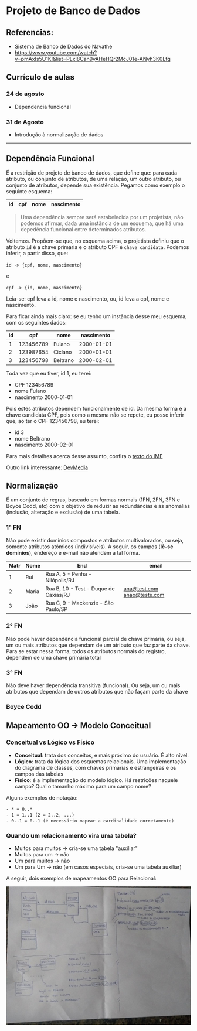 # Projeto de Banco de Dados

## Referencias:

* Sistema de Banco de Dados do Navathe
* https://www.youtube.com/watch?v=pmAxIs5U1KI&list=PLxI8Can9yAHeHQr2McJ01e-ANyh3K0Lfq

## Currículo de aulas

### 24 de agosto

* Dependencia funcional

### 31 de Agosto

* Introdução à normalização de dados

***

## Dependência Funcional

É a restrição de projeto de banco de dados, que define que: para cada atributo, ou conjunto de atributos, de uma relação, um outro atributo, ou conjunto de atributos, depende sua existência. Pegamos como exemplo o seguinte esquema:

| id | cpf | nome | nascimento |
|----|-----|------|------------|

> Uma dependência sempre será estabelecida por um projetista, não podemos afirmar, dada uma instância de um esquema, que há uma depedência funcional entre determinados atributos.

Voltemos. Propõem-se que, no esquema acima, o projetista definiu que o atributo `id` é a chave primária e o atributo CPF é `chave candidata`. Podemos inferir, a partir disso, que:

`id -> {cpf, nome, nascimento}`

e

`cpf -> {id, nome, nascimento}`

Leia-se: cpf leva a id, nome e nascimento, ou, id leva a cpf, nome e nascimento.

Para ficar ainda mais claro: se eu tenho um instância desse meu esquema, com os seguintes dados:

| id | cpf       | nome     | nascimento |
|----|-----------|----------|------------|
| 1  | 123456789 | Fulano   | 2000-01-01 |
| 2  | 123987654 | Ciclano  | 2000-01-01 |
| 3  | 123456798 | Beltrano | 2000-02-01 |

Toda vez que eu tiver, id 1, eu terei:

* CPF 123456789
* nome Fulano
* nascimento 2000-01-01

Pois estes atributos dependem funcionalmente de id. Da mesma forma é a chave candidata CPF, pois como a mesma não se repete, eu posso inferir que, ao ter o CPF 123456798, eu terei:

* id 3
* nome Beltrano
* nascimento 2000-02-01

Para mais detalhes acerca desse assunto, confira o [texto do IME](https://www.ime.usp.br/~andrers/aulas/bd2005-1/aula11.html)

Outro link interessante: [DevMedia](https://www.google.com.br/amp/www.techtudo.com.br/dicas-e-tutoriais/noticia/2014/04/como-saber-qual-e-a-placa-de-video-do-notebook.amp)

## Normalização

É um conjunto de regras, baseado em formas normais (1FN, 2FN, 3FN e Boyce Codd, etc) com o objetivo de reduzir as redundâncias e as anomalias (inclusão, alteração e exclusão) de uma tabela.

### 1° FN

Não pode existir domínios compostos e atributos multivalorados, ou seja, somente atributos atômicos (indivisíveis). A seguir, os campos (**lê-se domínios**), endereço e e-mail não atendem a tal forma.

| Matr | Nome  | End                                   | email                       |
|------|-------|---------------------------------------|-----------------------------|
|   1  | Rui   | Rua A, 5 - Penha - Nilópolis/RJ       |                             |
|   2  | Maria | Rua B, 10 - Test - Duque de Caxias/RJ | ana@test.com anao@teste.com |
|   3  | João  | Rua C, 9 - Mackenzie - São Paulo/SP   |                             | 

### 2° FN

Não pode haver dependência funcional parcial de chave primária, ou seja, um ou mais atributos que dependam de um atributo que faz parte da chave. Para se estar nessa forma, todos os atributos normais do registro, dependem de uma chave primária total

### 3° FN

Não deve haver dependência transitiva (funcional). Ou seja, um ou mais atributos  que dependam de outros atributos que não façam parte da chave

### Boyce Codd

## Mapeamento OO -> Modelo Conceitual

### Conceitual vs Lógico vs Físico

* **Conceitual**: trata dos conceitos, e mais próximo do usuário. É alto nível.
* **Lógico**: trata da lógica dos esquemas relacionais. Uma implementação do diagrama de classes, com chaves primárias e estrangeiras e os campos das tabelas
* **Físico**: é a implementação do modelo lógico. Há restrições naquele campo? Qual o tamanho máximo para um campo nome?

Alguns exemplos de notação:

```
- * = 0..*
- 1 = 1..1 (2 = 2..2, ...)
- 0..1 = 0..1 (é necessário mapear a cardinalidade corretamente)
```

### Quando um relacionamento vira uma tabela?

* Muitos para muitos -> cria-se uma tabela "auxiliar"
* Muitos para um -> não
* Um para muitos -> não
* Um para Um -> não (em casos especiais, cria-se uma tabela auxiliar)

A seguir, dois exemplos de mapeamentos OO para Relacional:

![Exemplo de Mapeamento](../images/projeto-banco-dados/oo-relacional.jpg)
